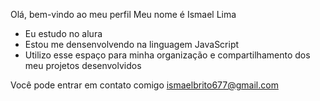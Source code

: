 Olá, bem-vindo ao meu perfil
Meu nome é Ismael Lima 
- Eu estudo no alura
- Estou me densenvolvendo na linguagem JavaScript
- Utilizo esse espaço para minha organização e compartilhamento dos meu projetos desenvolvidos

Você pode entrar em contato comigo 
ismaelbrito677@gmail.com
